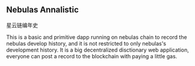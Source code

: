 ## Nebulas Annalistic
星云链编年史

This is a basic and primitive dapp running on nebulas chain to record the nebulas develop history, and it is not restricted to only nebulas's development history. It is a big decentralized disctionary web application, everyone can post a record to the blockchain with paying a little gas.